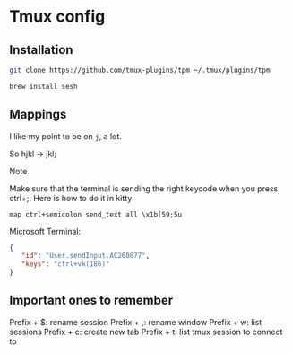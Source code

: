 # Tmux config

## Installation 

``` bash
git clone https://github.com/tmux-plugins/tpm ~/.tmux/plugins/tpm
```

``` bash
brew install sesh
```

## Mappings 

I like my point to be on `j`, a lot. 

So hjkl -> jkl;

> [!NOTE]
> Make sure that the terminal is sending the right keycode when you press
> ctrl+;. Here is how to do it in kitty:
>
> ``` kitty
> map ctrl+semicolon send_text all \x1b[59;5u
> ```
>
> Microsoft Terminal:
>``` json
>{
>    "id": "User.sendInput.AC260877",
>    "keys": "ctrl+vk(186)"
>}
>  ```
>

## Important ones to remember

Prefix + $: rename session 
Prefix + ,: rename window 
Prefix + w: list sessions
Prefix + c: create new tab
Prefix + t: list tmux session to connect to 
